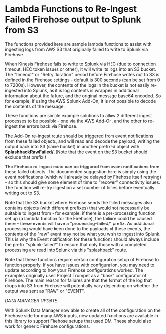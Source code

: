 # Lambda Functions to Re-Ingest Failed Firehose output to Splunk from S3

The functions provided here are sample lambda functions to assist with ingesting logs from AWS S3 that originally failed to write to Splunk via Firehose.

When Kinesis Firehose fails to write to Splunk via HEC (due to connection timeout, HEC token issues or other), it will write its logs into an S3 bucket. The "timeout" or "Retry duration" period before Firehose writes out to S3 is defined in the Firehose settings - default is 300 seconds (can be set from 0 to 7200s). However, the contents of the logs in the bucket is not easily re-ingested into Splunk, as it is log contents is wrapped in additional information about the failure, and the original message base64 encoded. So for example, if using the AWS Splunk Add-On, it is not possible to decode the contents of the message.

These functions are simple example solutions to allow 2 different ingest processes to be possible - one via the AWS Add-On, and the other to re-ingest the errors back via Firehose. 

The Add-On re-ingest route should be triggered from event notifications from these failed objects, and will read and decode the payload, writing the output back into S3 (same bucket) in another prefixed object with **SplashbackRawFailed/**. (Note that the event on the S3 bucket should exclude that prefix!)

The Firehose re-ingest route can be triggered from event notifications from these failed objects. The documented suggestion here is simply using the event notifications (which will already be delayed by Firehose itself retrying) - so this should give some element of time to "recover" connectivity issues. The function will re-try ingestion a set number of times before eventually writing out to S3. 

Note that the S3 bucket where Firehose sends the failed messages also contains objects (with different prefixes) that would not necessarily be suitable to ingest from - for example, if there is a pre-processing function set up (a lambda function for the Firehose), the failiure could be caused there - these events will have a "processing-failed/" prefix. As additional processing would have been done to the payloads of these events, the contents of the "raw" event may not be what you wish to ingest into Splunk. This is why the Event notification for these functions should always include the prefix "splunk-failed/" to ensure that only those with a completed processing are read into Splunk via this "splashback" route.

Note that these functions require certain configuration setup of Firehose to function properly. If you have issues with configuration, you may need to update according to how your Firehose configurations worked. The examples originally used Project Trumpet as a "base" configurator of Firehose. The main reason for failures are that the format of the log that drops into S3 from Firehose will potentially vary depending on whether the output was sent as "RAW" or "EVENT".

*DATA MANAGER UPDATE*

With Splunk Data Manager now able to create all of the configuration on the Firehose side for many AWS inputs, new updated functions are available in this library to support Firehose setups that used DM. These should also work for generic Firehose configurations.






